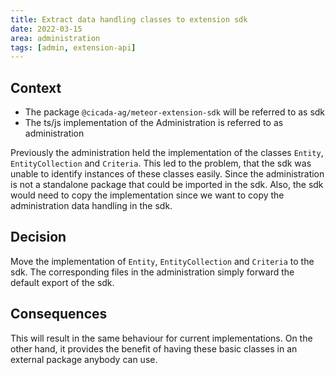 ```yaml
---
title: Extract data handling classes to extension sdk
date: 2022-03-15
area: administration
tags: [admin, extension-api]
---
```


## Context
* The package `@cicada-ag/meteor-extension-sdk` will be referred to as sdk
* The ts/js implementation of the Administration is referred to as administration

Previously the administration held the implementation of the classes `Entity`, `EntityCollection` and `Criteria`.
This led to the problem, that the sdk was unable to identify instances of these classes easily.
Since the administration is not a standalone package that could be imported in the sdk.
Also, the sdk would need to copy the implementation since we want to copy the administration data handling in the sdk.

## Decision
Move the implementation of `Entity`, `EntityCollection` and `Criteria` to the sdk.
The corresponding files in the administration simply forward the default export of the sdk.

## Consequences
This will result in the same behaviour for current implementations.
On the other hand, it provides the benefit of having these basic classes in an external package anybody can use.

